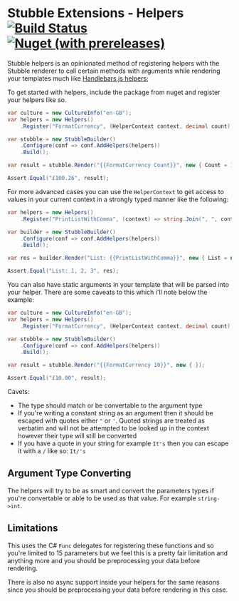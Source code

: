 # Stubble Extensions - Helpers [![Build Status](https://dev.azure.com/stubble/Stubble.Helpers/_apis/build/status/StubbleOrg.Stubble.Helpers?branchName=master)](https://dev.azure.com/stubble/Stubble.Helpers/_build/latest?definitionId=3&branchName=master) [![Nuget (with prereleases)](https://img.shields.io/nuget/vpre/Stubble.Helpers.svg?label=Nuget%20Pre-Release&style=flat-square)](https://www.nuget.org/packages/Stubble.Helpers/)

Stubble helpers is an opinionated method of registering helpers with the Stubble renderer to call certain methods with arguments while rendering your templates much like [Handlebars.js helpers](https://handlebarsjs.com/expressions.html);

To get started with helpers, include the package from nuget and register your helpers like so.
```csharp
var culture = new CultureInfo("en-GB");
var helpers = new Helpers()
    .Register("FormatCurrency", (HelperContext context, decimal count) => count.ToString("C", culture));

var stubble = new StubbleBuilder()
    .Configure(conf => conf.AddHelpers(helpers))
    .Build();

var result = stubble.Render("{{FormatCurrency Count}}", new { Count = 100.26m });

Assert.Equal("£100.26", result);
```

For more advanced cases you can use the `HelperContext` to get access to values in your current context in a strongly typed manner like the following:
```csharp
var helpers = new Helpers()
    .Register("PrintListWithComma", (context) => string.Join(", ", context.Lookup<int[]>("List")));

var builder = new StubbleBuilder()
    .Configure(conf => conf.AddHelpers(helpers))
    .Build();

var res = builder.Render("List: {{PrintListWithComma}}", new { List = new[] { 1, 2, 3 } });

Assert.Equal("List: 1, 2, 3", res);
```

You can also have static arguments in your template that will be parsed into your helper. There are some caveats to this which i'll note below the example:
```csharp
var culture = new CultureInfo("en-GB");
var helpers = new Helpers()
    .Register("FormatCurrency", (HelperContext context, decimal count) => count.ToString("C", culture));

var stubble = new StubbleBuilder()
    .Configure(conf => conf.AddHelpers(helpers))
    .Build();

var result = stubble.Render("{{FormatCurrency 10}}", new { });

Assert.Equal("£10.00", result);
```

Cavets:
- The type should match or be convertable to the argument type
- If you're writing a constant string as an argument then it should be escaped with quotes either `"` or `'`.
Quoted strings are treated as verbatim and will not be attempted to be looked up in the context however their type will still be converted
- If you have a quote in your string for example `It's` then you can escape it with a `/` like so: `It/'s`

## Argument Type Converting
The helpers will try to be as smart and convert the parameters types if you're convertable or able to be used as that value. For example `string->int`.

## Limitations
This uses the C# `Func` delegates for registering these functions and so you're limited to 15 parameters but we feel this is a pretty fair limitation and anything more and you should be preprocessing your data before rendering.

There is also no async support inside your helpers for the same reasons since you should be preprocessing your data before rendering in this case.